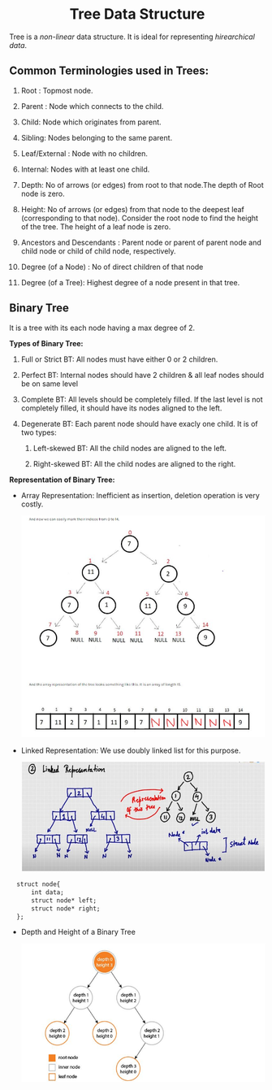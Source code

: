 <h1><center>Tree Data Structure</center></h1>

Tree is a *non-linear* data structure. It is ideal for representing *hirearchical data*.

## Common Terminologies used in Trees:

1. Root : Topmost node.

2. Parent :  Node which connects to the child.

3. Child: Node which originates from parent.

4. Sibling: Nodes belonging to the same parent.

5. Leaf/External : Node with no children.

6. Internal: Nodes with at least one child.

7. Depth: No of arrows (or edges) from root to that node.The depth of Root node is zero.

8. Height: No of arrows (or edges) from that node to the deepest leaf (corresponding to that node). Consider the root node to find the height of the tree. The height of a leaf node is zero.

9. Ancestors and Descendants : Parent node or parent of parent node and child node or child of child node, respectively.

10. Degree (of a Node) : No of direct children of that node

11. Degree (of a Tree): Highest degree of a node present in that tree.

## Binary Tree 
It is a tree with its each node having a max degree of 2.

**Types of Binary Tree:**

1. Full or Strict BT: All nodes must have either 0 or 2 children. 

2. Perfect BT:  Internal nodes should have 2 children & all leaf nodes should be on same level

3. Complete BT: All levels should be completely filled. If the last level is not completely filled, it should have its nodes aligned to the left.   

4. Degenerate BT: Each parent node should have exacly one child. It is of two types:

   1. Left-skewed BT: All the child nodes are aligned to the left.

   2. Right-skewed BT: All the child nodes are aligned to the right.
    
**Representation of Binary Tree:**

- Array Representation: Inefficient as insertion, deletion operation is very costly. 

  ![ScreenShot of Array Representation of BT](./asset/arrToBT.JPG)
  
- Linked Representation: We use doubly linked list for this purpose.

  ![ScreenShot of Linked Representation of BT](./asset/LinkedBT.JPG)
 
```
  struct node{
      int data;
      struct node* left;
      struct node* right;
  };

```
- Depth and Height of a Binary Tree

  ![Depth and Height of BT](./asset/depthANDheight.JPG)
